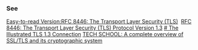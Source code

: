 ### See
[Easy-to-read Version:RFC 8446: The Transport Layer Security (TLS)](https://www.davidwong.fr/tls13/#section-10)
 [RFC 8446: The Transport Layer Security (TLS) Protocol Version 1.3](https://tools.ietf.org/html/rfc8446)
[# The Illustrated TLS 1.3 Connection](https://tls13.xargs.org/)
[TECH SCHOOL: A complete overview of SSL/TLS and its cryptographic system](https://youtu.be/-f4Gbk-U758?si=g70Y8pk5cBB9ggSa)


